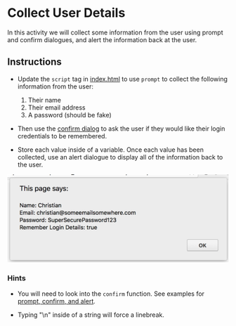 # Collect User Details

In this activity we will collect some information from the user using prompt and confirm dialogues, and alert the information back at the user.

## Instructions

* Update the `script` tag in [index.html](Unsolved/index.html) to use `prompt` to collect the following information from the user:

  1. Their name
  2. Their email address
  3. A password (should be fake)

* Then use the [confirm dialog](https://www.tutorialspoint.com/javascript/javascript_dialog_boxes.htm) to ask the user if they would like their login credentials to be remembered.

* Store each value inside of a variable. Once each value has been collected, use an alert dialogue to display all of the information back to the user.

![Alert](Images/01-Alert.png)

### Hints

* You will need to look into the `confirm` function. See examples for [prompt, confirm, and alert](https://www.tutorialspoint.com/javascript/javascript_dialog_boxes.htm).

* Typing "\n" inside of a string will force a linebreak.
